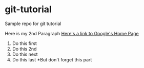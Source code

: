 # git-tutorial
Sample repo for git tutorial

Here is my 2nd Paragraph
[Here's a link to Google's Home Page](https://www.google.com)

1. Do this first
2. Do this 2nd
3. Do this next
4. Do this last
  *But don't forget this part